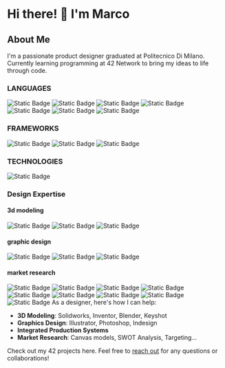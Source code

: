 # Hi there! 👋 I'm Marco

## About Me
I'm a passionate product designer graduated at Politecnico Di Milano. Currently learning programming at 42 Network to bring my ideas to life through code.

### LANGUAGES
![Static Badge](https://img.shields.io/badge/C-Programming-green)
![Static Badge](https://img.shields.io/badge/C%2B%2B-Programming-green)
![Static Badge](https://img.shields.io/badge/C%23-Programming-green)
![Static Badge](https://img.shields.io/badge/Python-Programming-green)
![Static Badge](https://img.shields.io/badge/Typescript-Programming-green)
![Static Badge](https://img.shields.io/badge/HTML-red)
![Static Badge](https://img.shields.io/badge/CSS-red)

### FRAMEWORKS
![Static Badge](https://img.shields.io/badge/Django-Framework-green)
![Static Badge](https://img.shields.io/badge/ReactJS-Framework-blue)
![Static Badge](https://img.shields.io/badge/NestJS-Framework-red)

### TECHNOLOGIES
![Static Badge](https://img.shields.io/badge/Docker-blue)

### Design Expertise

#### 3d modeling
![Static Badge](https://img.shields.io/badge/Dassault-Solidworks-red)
![Static Badge](https://img.shields.io/badge/Autodesk-Inventor-orange)
![Static Badge](https://img.shields.io/badge/Keyshot-Rendering-blue)

#### graphic design
![Static Badge](https://img.shields.io/badge/Adobe-Illustrator-yellow)
![Static Badge](https://img.shields.io/badge/Adobe-Indesign-purple)
![Static Badge](https://img.shields.io/badge/Adobe-Photoshop-blue)

#### market research
![Static Badge](https://img.shields.io/badge/SWOT_Analysis-blue)
![Static Badge](https://img.shields.io/badge/User_Studies-blue)
![Static Badge](https://img.shields.io/badge/Personas-blue)
![Static Badge](https://img.shields.io/badge/Canvas_Models-blue)
![Static Badge](https://img.shields.io/badge/Meta_Project-blue)
![Static Badge](https://img.shields.io/badge/Benchmarking-blue)
![Static Badge](https://img.shields.io/badge/Targeting-blue)
![Static Badge](https://img.shields.io/badge/Positioning-blue)
![Static Badge](https://img.shields.io/badge/Visioning-blue)
As a designer, here's how I can help:
- **3D Modeling**: Solidworks, Inventor, Blender, Keyshot
- **Graphics Design**: Illustrator, Photoshop, Indesign
- **Integrated Production Systems**
- **Market Research**: Canvas models, SWOT Analysis, Targeting...

Check out my 42 projects here. Feel free to [reach out](mailto:msebastiani93@gmail.com?subject=FromGithub) for any questions or collaborations!
